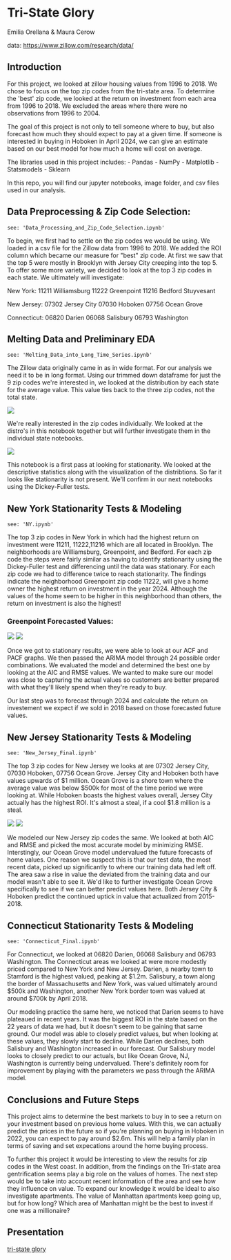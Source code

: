 # Tri-State Glory
Emilia Orellana & Maura Cerow

data: https://www.zillow.com/research/data/

## Introduction
For this project, we looked at zillow housing values from 1996 to 2018. We chose to focus on the top zip codes from the tri-state area. To determine the 'best' zip code, we looked at the return on investment from each area from 1996 to 2018. We excluded the areas where there were no observations from 1996 to 2004.

The goal of this project is not only to tell someone where to buy, but also forecast how much they should expect to pay at a given time. If someone is interested in buying in Hoboken in April 2024, we can give an estimate based on our best model for how much a home will cost on average.

The libraries used in this project includes:
    - Pandas
    - NumPy
    - Matplotlib
    - Statsmodels
    - Sklearn
 
In this repo, you will find our jupyter notebooks, image folder, and csv files used in our analysis.

## Data Preprocessing & Zip Code Selection:

    see: 'Data_Processing_and_Zip_Code_Selection.ipynb'
    
To begin, we first had to settle on the zip codes we would be using. We loaded in a csv file for the Zillow data from 1996 to 2018. We added the ROI column which became our measure for "best" zip code. At first we saw that the top 5 were mostly in Brooklyn with Jersey City creeping into the top 5. To offer some more variety, we decided to look at the top 3 zip codes in each state. We ultimately will investigate:

  New York:
    11211 Williamsburg
    11222 Greenpoint
    11216 Bedford Stuyvesant
    
  New Jersey:
    07302 Jersey City
    07030 Hoboken
    07756 Ocean Grove
    
  Connecticut:
    06820 Darien
    06068 Salisbury
    06793 Washington
    
## Melting Data and Preliminary EDA

    see: 'Melting_Data_into_Long_Time_Series.ipynb'
    
The Zillow data originally came in as in wide format. For our analysis we need it to be in long format. Using our trimmed down dataframe for just the 9 zip codes we're interested in, we looked at the distribution by each state for the average value. This value ties back to the three zip codes, not the total state.

![](images/state_distribution.png)

We're really interested in the zip codes individually. We looked at the distro's in this notebook together but will further investigate them in the individual state notebooks.

![](images/zip_distros.png)

This notebook is a first pass at looking for stationarity. We looked at the descriptive statistics along with the visualization of the distribtions. So far it looks like stationarity is not present. We'll confirm in our next notebooks using the Dickey-Fuller tests.

## New York Stationarity Tests & Modeling

    see: 'NY.ipynb'
    
The top 3 zip codes in New York in which had the highest return on investment were 11211, 11222,11216 which are all located in Brooklyn. The neighborhoods are Williamsburg, Greenpoint, and Bedford. For each zip code the steps were fairly similar as having to identify stationarity using the Dickey-Fuller test and differencing until the data was stationary. For each zip code we had to difference twice to reach stationarity. The findings indicate the neighborhood Greenpoint zip code 11222, will give a home owner the highest return on investment in the year 2024. Although the values of the home seem to be higher in this neighborhood than others, the return on investment is also the highest! 

### Greenpoint Forecasted Values:

![](images/prediction2.png) ![](images/prediciton2.png)

Once we got to stationary results, we were able to look at our ACF and PACF graphs. We then passed the ARIMA model through 24 possible order combinations. We evaluated the model and determined the best one by looking at the AIC and RMSE values. We wanted to make sure our model was close to capturing the actual values so customers are better prepared with what they'll likely spend when they're ready to buy.

Our last step was to forecast through 2024 and calculate the return on investement we expect if we sold in 2018 based on those forecasted future values.

## New Jersey Stationarity Tests & Modeling

    see: 'New_Jersey_Final.ipynb'
    
The top 3 zip codes for New Jersey we looks at are 07302 Jersey City, 07030 Hoboken, 07756 Ocean Grove. Jersey City and Hoboken both have values upwards of $1 million. Ocean Grove is a shore town where the average value was below $500k for most of the time period we were looking at. While Hoboken boasts the highest values overall, Jersey City actually has the highest ROI. It's almost a steal, if a cool $1.8 million is a steal.

![](images/jersey_city_predict.png) 
![](images/jesrey_city_roi.png)

We modeled our New Jersey zip codes the same. We looked at both AIC and RMSE and picked the most accurate model by minimizing RMSE. Interstingly, our Ocean Grove model undervalued the future forecasts of home values. One reason we suspect this is that our test data, the most recent data, picked up significantly to where our training data had left off. The area saw a rise in value the deviated from the training data and our model wasn't able to see it. We'd like to further investigate Ocean Grove specifically to see if we can better predict values here. Both Jersey City & Hoboken predict the continued uptick in value that actualized from 2015-2018.

## Connecticut Stationarity Tests & Modeling

    see: 'Connecticut_Final.ipynb'
    
For Connecticut, we looked at 06820 Darien, 06068 Salisbury and 06793 Washington. The Connecticut areas we looked at were more modestly priced compared to New York and New Jersey. Darien, a nearby town to Stamford is the highest valued, peaking at $1.2m. Salisbury, a town along the border of Massachusetts and New York, was valued ultimately around $500k and Washington, another New York border town was valued at around $700k by April 2018. 

Our modeling practice the same here, we noticed that Darien seems to have plateaued in recent years. It was the biggest ROI in the state based on the 22 years of data we had, but it doesn't seem to be gaining that same ground. Our model was able to closely predict values, but when looking at these values, they slowly start to decline. While Darien declines, both Salisbury and Washington increased in our forecast. Our Salisbury model looks to closely predict to our actuals, but like Ocean Grove, NJ, Washington is currently being undervalued. There's definitely room for improvement by playing with the parameters we pass through the ARIMA model.

## Conclusions and Future Steps

This project aims to determine the best markets to buy in to see a return on your investment based on previous home values. With this, we can actually predict the prices in the future so if you're planning on buying in Hoboken in 2022, you can expect to pay around $2.6m. This will help a family plan in terms of saving and set expecations around the home buying process.

To further this project it would be interesting to view the results for zip codes in the West coast. In addition, from the findings on the Tri-state area gentrification seems play a big role on the values of homes. The next step would be to take into account recent information of the area and see how they influence on value. To expand our knowledge it would be ideal to also investigate apartments. The value of Manhattan apartments keep going up, but for how long? Which area of Manhattan might be the best to invest if one was a millionaire? 

## Presentation

[tri-state glory](https://docs.google.com/presentation/d/1RzUf3kiLXO2lBr-BoeM99jxh9UVLWxkVEcy3sngw0F0/edit?ts=5eb45794#slide=id.g776ddd4110_0_10)
